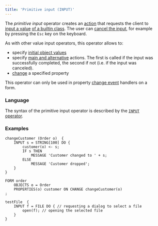 ```yaml
---
title: 'Primitive input (INPUT)'
---
```


The  *primitive input* operator creates an [action](Actions.md) that requests the client to [input a value](Value_input.md) [of a builtin class](Built-in_classes.md). The user can [cancel the input](Value_input.md#result), for example by pressing the `Esc` key on the keyboard.

As with other value input operators, this operator allows to:

-   specify [initial object values](Value_input.md#initial)
-   specify [main and alternative](Value_input.md#result) actions. The first is called if the input was successfully completed, the second if not (i.e. if the input was canceled).
-   [change](Value_input.md#initial) a specified property

This operator can only be used in property  [change event](Form_events.md#property-broken) handlers on a form.

### Language

The syntax of the primitive input operator is described by the [`INPUT` operator](INPUT_operator.md).

### Examples

```lsf
changeCustomer (Order o)  {
    INPUT s = STRING[100] DO {
        customer(o) <- s;
        IF s THEN
            MESSAGE 'Customer changed to ' + s;
        ELSE
            MESSAGE 'Customer dropped';
    }
}

FORM order
    OBJECTS o = Order
    PROPERTIES(o) customer ON CHANGE changeCustomer(o)
;

testFile  {
    INPUT f = FILE DO { // requesting a dialog to select a file
        open(f); // opening the selected file
    }
}
```
